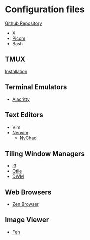 # Configuration files 

[Github Repository](https://github.com/AMEY-GAIKAR/dotfiles)

- X
- [Picom](https://wiki.archlinux.org/title/Picom)
- Bash

## TMUX

[Installation](https://github.com/tmux/tmux)

## Terminal Emulators

- [Alacritty](https://alacritty.org/)

## Text Editors

- Vim
- [Neovim](https://neovim.io/)
    - [NvChad](https://nvchad.com/)

## Tiling Window Managers

- [I3](https://i3wm.org/)
- [Qtile](https://docs.qtile.org/en/stable/#)
- [DWM](https://dwm.suckless.org/)

## Web Browsers

- [Zen Browser](https://zen-browser.app/)

## Image Viewer

- [Feh](https://wiki.archlinux.org/title/Feh)
